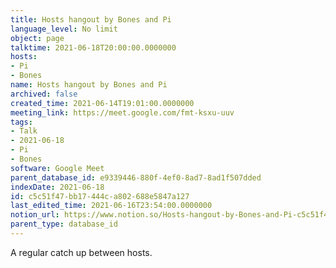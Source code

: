 ```yaml
---
title: Hosts hangout by Bones and Pi
language_level: No limit
object: page
talktime: 2021-06-18T20:00:00.0000000
hosts:
- Pi
- Bones
name: Hosts hangout by Bones and Pi
archived: false
created_time: 2021-06-14T19:01:00.0000000
meeting_link: https://meet.google.com/fmt-ksxu-uuv
tags:
- Talk
- 2021-06-18
- Pi
- Bones
software: Google Meet
parent_database_id: e9339446-880f-4ef0-8ad7-8ad1f507dded
indexDate: 2021-06-18
id: c5c51f47-bb17-444c-a802-688e5847a127
last_edited_time: 2021-06-16T23:54:00.0000000
notion_url: https://www.notion.so/Hosts-hangout-by-Bones-and-Pi-c5c51f47bb17444ca802688e5847a127
parent_type: database_id
---
```


A regular catch up between hosts.


